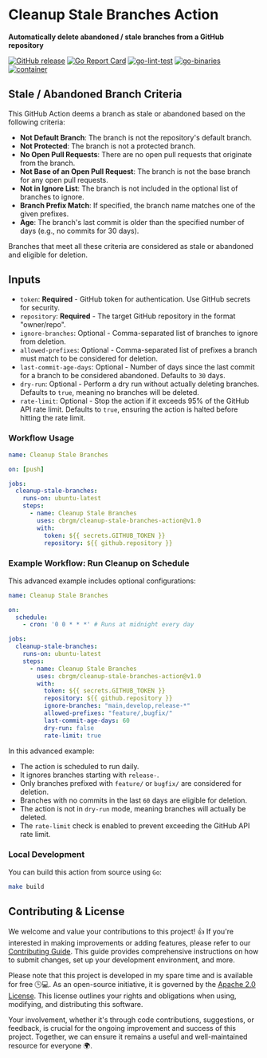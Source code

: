 # Cleanup Stale Branches Action

**Automatically delete abandoned / stale branches from a GitHub repository**

[![GitHub release](https://img.shields.io/github/release/cbrgm/cleanup-stale-branches-action.svg)](https://github.com/cbrgm/cleanup-stale-branches-action)
[![Go Report Card](https://goreportcard.com/badge/github.com/cbrgm/cleanup-stale-branches-action)](https://goreportcard.com/report/github.com/cbrgm/cleanup-stale-branches-action)
[![go-lint-test](https://github.com/cbrgm/cleanup-stale-branches-action/actions/workflows/go-lint-test.yml/badge.svg)](https://github.com/cbrgm/cleanup-stale-branches-action/actions/workflows/go-lint-test.yml)
[![go-binaries](https://github.com/cbrgm/cleanup-stale-branches-action/actions/workflows/go-binaries.yml/badge.svg)](https://github.com/cbrgm/cleanup-stale-branches-action/actions/workflows/go-binaries.yml)
[![container](https://github.com/cbrgm/cleanup-stale-branches-action/actions/workflows/container.yml/badge.svg)](https://github.com/cbrgm/cleanup-stale-branches-action/actions/workflows/container.yml)

## Stale / Abandoned Branch Criteria

This GitHub Action deems a branch as stale or abandoned based on the following criteria:

- **Not Default Branch**: The branch is not the repository's default branch.
- **Not Protected**: The branch is not a protected branch.
- **No Open Pull Requests**: There are no open pull requests that originate from the branch.
- **Not Base of an Open Pull Request**: The branch is not the base branch for any open pull requests.
- **Not in Ignore List**: The branch is not included in the optional list of branches to ignore.
- **Branch Prefix Match**: If specified, the branch name matches one of the given prefixes.
- **Age**: The branch's last commit is older than the specified number of days (e.g., no commits for 30 days).

Branches that meet all these criteria are considered as stale or abandoned and eligible for deletion.

## Inputs

- `token`: **Required** - GitHub token for authentication. Use GitHub secrets for security.
- `repository`: **Required** - The target GitHub repository in the format "owner/repo".
- `ignore-branches`: Optional - Comma-separated list of branches to ignore from deletion.
- `allowed-prefixes`: Optional - Comma-separated list of prefixes a branch must match to be considered for deletion.
- `last-commit-age-days`: Optional - Number of days since the last commit for a branch to be considered abandoned. Defaults to `30` days.
- `dry-run`: Optional - Perform a dry run without actually deleting branches. Defaults to `true`, meaning no branches will be deleted.
- `rate-limit`: Optional - Stop the action if it exceeds 95% of the GitHub API rate limit. Defaults to `true`, ensuring the action is halted before hitting the rate limit.

### Workflow Usage

```yaml
name: Cleanup Stale Branches

on: [push]

jobs:
  cleanup-stale-branches:
    runs-on: ubuntu-latest
    steps:
      - name: Cleanup Stale Branches
        uses: cbrgm/cleanup-stale-branches-action@v1.0
        with:
          token: ${{ secrets.GITHUB_TOKEN }}
          repository: ${{ github.repository }}
```

### Example Workflow: Run Cleanup on Schedule

This advanced example includes optional configurations:

```yaml
name: Cleanup Stale Branches

on:
  schedule:
    - cron: '0 0 * * *' # Runs at midnight every day

jobs:
  cleanup-stale-branches:
    runs-on: ubuntu-latest
    steps:
      - name: Cleanup Stale Branches
        uses: cbrgm/cleanup-stale-branches-action@v1.0
        with:
          token: ${{ secrets.GITHUB_TOKEN }}
          repository: ${{ github.repository }}
          ignore-branches: "main,develop,release-*"
          allowed-prefixes: "feature/,bugfix/"
          last-commit-age-days: 60
          dry-run: false
          rate-limit: true
```

In this advanced example:

* The action is scheduled to run daily.
* It ignores branches starting with `release-`.
* Only branches prefixed with `feature/` or `bugfix/` are considered for deletion.
* Branches with no commits in the last `60` days are eligible for deletion.
* The action is not in `dry-run` mode, meaning branches will actually be deleted.
* The `rate-limit` check is enabled to prevent exceeding the GitHub API rate limit.

### Local Development

You can build this action from source using `Go`:

```bash
make build
```

## Contributing & License

We welcome and value your contributions to this project! 👍 If you're interested in making improvements or adding features, please refer to our [Contributing Guide](https://github.com/cbrgm/cleanup-stale-branches-action/blob/main/CONTRIBUTING.md). This guide provides comprehensive instructions on how to submit changes, set up your development environment, and more.

Please note that this project is developed in my spare time and is available for free 🕒💻. As an open-source initiative, it is governed by the [Apache 2.0 License](https://github.com/cbrgm/cleanup-stale-branches-action/blob/main/LICENSE). This license outlines your rights and obligations when using, modifying, and distributing this software.

Your involvement, whether it's through code contributions, suggestions, or feedback, is crucial for the ongoing improvement and success of this project. Together, we can ensure it remains a useful and well-maintained resource for everyone 🌍.
